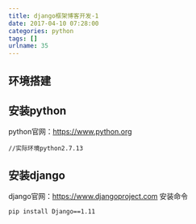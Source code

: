 ```yaml
---
title: django框架博客开发-1
date: 2017-04-10 07:28:00
categories: python
tags: []
urlname: 35
---
```

环境搭建
----

安装python
--------


<!--more-->


python官网：https://www.python.org

    //实际环境python2.7.13

安装django
--------

django官网：https://www.djangoproject.com
安装命令

    pip install Django==1.11
